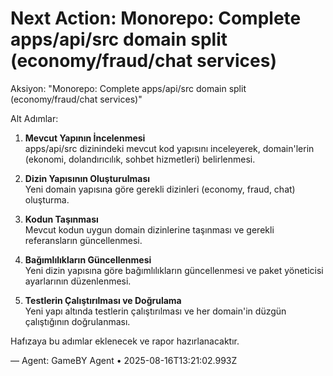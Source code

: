 # Next Action: Monorepo: Complete apps/api/src domain split (economy/fraud/chat services)

Aksiyon: "Monorepo: Complete apps/api/src domain split (economy/fraud/chat services)" 

Alt Adımlar:

1. **Mevcut Yapının İncelenmesi**  
   apps/api/src dizinindeki mevcut kod yapısını inceleyerek, domain'lerin (ekonomi, dolandırıcılık, sohbet hizmetleri) belirlenmesi.

2. **Dizin Yapısının Oluşturulması**  
   Yeni domain yapısına göre gerekli dizinleri (economy, fraud, chat) oluşturma.

3. **Kodun Taşınması**  
   Mevcut kodun uygun domain dizinlerine taşınması ve gerekli referansların güncellenmesi.

4. **Bağımlılıkların Güncellenmesi**  
   Yeni dizin yapısına göre bağımlılıkların güncellenmesi ve paket yöneticisi ayarlarının düzenlenmesi.

5. **Testlerin Çalıştırılması ve Doğrulama**  
   Yeni yapı altında testlerin çalıştırılması ve her domain'in düzgün çalıştığının doğrulanması.

Hafızaya bu adımlar eklenecek ve rapor hazırlanacaktır.

— Agent: GameBY Agent • 2025-08-16T13:21:02.993Z
